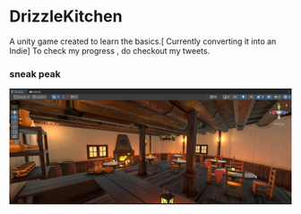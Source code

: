 # DrizzleKitchen
A unity game created to learn the basics.[ Currently converting it into an Indie]
To check my progress , do checkout my tweets.
### sneak peak
<img src="https://github.com/rghdrizzle/DrizzleKitchen/blob/main/Screenshot%20(121).png">
